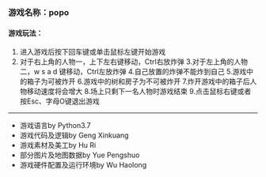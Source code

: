 ### 游戏名称：popo

#### 游戏玩法：
1. 进入游戏后按下回车键或单击鼠标左键开始游戏
2. 对于右上角的人物一，上下左右键移动，Ctrl右放炸弹
3.对于左上角的人物二，w s a d 键移动，Ctrl左放炸弹
4.自己放置的炸弹不能炸到自己
5.游戏中的箱子为可被炸开
6.游戏中的树和房子为不可被炸开
7.炸开游戏中的箱子后人物移动速度将会增大
8.场上只剩下一名人物时游戏结束
9.点击鼠标右键或者按Esc、字母O键退出游戏

* * *

* 游戏语言by Python3.7
* 游戏代码及逻辑by Geng Xinkuang
* 游戏素材及美工by Hu Ri
* 部分图片及地图数据by Yue Pengshuo
* 游戏硬件配置及运行环境by Wu Haolong
